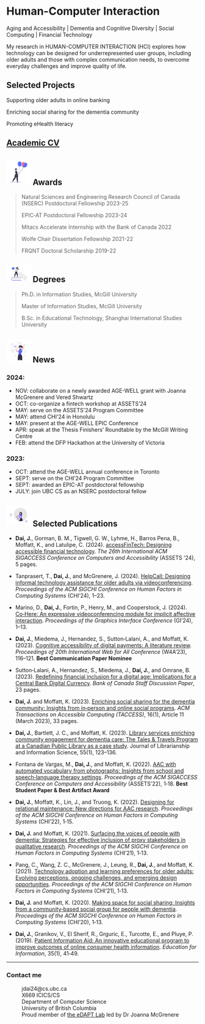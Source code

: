 # Human-Computer Interaction

Aging and Accessibility | Dementia and Cognitive Diversity | Social Computing | Financial Technology

My research in HUMAN-COMPUTER INTERACTION (HCI) explores how technology can be designed for underrepresented user groups, including older adults and those with complex communication needs, to overcome everyday challenges and improve quality of life.

## Selected Projects

Supporting older adults in online banking

Enriching social sharing for the dementia community

Promoting eHealth literacy

## [Academic CV](./CV20241207.pdf)

<!---
---
Human-Computer Interaction: Accessibility | Aging and Dementia | Social Computing | Financial Technology
---

Text can be **bold**, _italic_, or ~~strikethrough~~.

[Link to another page](./another-page.html).
-->


## <img src="/assets/img/undraw_awards_Balloons_re_8ymj.png" width="64"> Awards 

> Natural Sciences and Engineering Research Council of Canada (NSERC) Postdoctoral Fellowship 2023-25
> 
> EPIC‑AT Postdoctoral Fellowship 2023-24
> 
> Mitacs Accelerate Internship with the Bank of Canada 2022
> 
> Wolfe Chair Dissertation Fellowship 2021-22
> 
> FRQNT Doctoral Scholarship 2019-22

## <img src="/assets/img/undraw_degree_education_f8ru.png" width="64"> Degrees 

> Ph.D. in Information Studies, McGill University
> 
> Master of Information Studies, McGill University
> 
> B.Sc. in Educational Technology, Shanghai International Studies University

## <img src="/assets/img/undraw_news_Happy_news_re_tsbd.png" width="64"> News 

### 2024:

*   NOV: collaborate on a newly awarded AGE-WELL grant with Joanna McGrenere and Vered Shwartz
*   OCT: co-organize a fintech workshop at ASSETS’24
*   MAY: serve on the ASSETS'24 Program Committee
*   MAY: attend CHI'24 in Honolulu
*   MAY: present at the AGE-WELL EPIC Conference
*   APR: speak at the Thesis Finishers’ Roundtable by the McGill Writing Centre
*   FEB: attend the DFP Hackathon at the University of Victoria

### 2023:

*   OCT: attend the AGE-WELL annual conference in Toronto
*   SEPT: serve on the CHI’24 Program Committee
*   SEPT: awarded an EPIC-AT postdoctoral fellowship
*   JULY: join UBC CS as an NSERC postdoctoral fellow

## <img src="/assets/img/undraw_pub_My_documents_re_13dc.png" width="64"> Selected Publications 

*   **Dai, J.**, Gorman, B. M., Tigwell, G. W., Lyhme, H., Barros Pena, B., Moffatt, K., and Latulipe, C. (2024). <a href="https://dl.acm.org/doi/10.1145/3663548.3688551">accessFinTech: Designing accessible financial technology</a>. _The 26th International ACM SIGACCESS Conference on Computers and Accessibility_ (ASSETS ’24), 5 pages.

*   Tanprasert, T., **Dai, J.**, and McGrenere, J. (2024). [HelpCall: Designing informal technology assistance for older adults via videoconferencing](https://dl.acm.org/doi/10.1145/3613904.3642938). _Proceedings of the ACM SIGCHI Conference on Human Factors in Computing Systems_ (CHI’24), 1–23.

*   Marino, D., **Dai, J.**, Fortin, P., Henry, M., and Cooperstock, J. (2024). [Co‑Here: An expressive videoconferencing module for implicit affective interaction](https://dl.acm.org/doi/10.1145/3670947.3670975). _Proceedings of the Graphics Interface Conference_ (GI’24), 1–13.

*   **Dai, J.**, Miedema, J., Hernandez, S., Sutton‑Lalani, A., and Moffatt, K. (2023). [Cognitive accessibility of digital payments: A literature review](https://dl.acm.org/doi/10.1145/3587281.3587294). _Proceedings of 20th International Web for All Conference_ (W4A’23), 116–121. **Best Communication Paper Nominee**

*   Sutton‑Lalani, A., Hernandez, S., Miedema, J., **Dai, J.**, and Omrane, B. (2023). [Redefining financial inclusion for a digital age: Implications for a Central Bank Digital Currency](https://www.bankofcanada.ca/2023/10/staff-discussion-paper-2023-22/). _Bank of Canada Staff Discussion Paper_, 23 pages.

*   **Dai, J.** and Moffatt, K. (2023). [Enriching social sharing for the dementia community: Insights from in‑person and online social programs](https://dl.acm.org/doi/10.1145/3582558). _ACM Transactions on Accessible Computing (TACCESS)_, 16(1), Article 11 (March 2023), 33 pages.

*   **Dai, J.**, Bartlett, J. C., and Moffatt, K. (2023). [Library services enriching community engagement for dementia care: The Tales & Travels Program at a Canadian Public Library as a case study](https://journals.sagepub.com/doi/full/10.1177/09610006211065170). Journal of Librarianship and Information Science, 55(1), 123–136.

*   Fontana de Vargas, M., **Dai, J.**, and Moffatt, K. (2022). [AAC with automated vocabulary from photographs: Insights from school and speech‑language therapy settings](https://dl.acm.org/doi/10.1145/3517428.3544805). _Proceedings of the ACM SIGACCESS Conference on Computers and Accessibility_ (ASSETS’22), 1‑18. **Best Student Paper & Best Artifact Award**

*   **Dai, J.**, Moffatt, K., Lin, J., and Truong, K. (2022). [Designing for relational maintenance: New directions for AAC research](https://dl.acm.org/doi/10.1145/3491102.3502011). _Proceedings of the ACM SIGCHI Conference on Human Factors in Computing Systems_ (CHI’22), 1‑15.

*   **Dai, J.** and Moffatt, K. (2021). [Surfacing the voices of people with dementia: Strategies for effective inclusion of proxy stakeholders in qualitative research](https://dl.acm.org/doi/10.1145/3411764.3445756). _Proceedings of the ACM SIGCHI Conference on Human Factors in Computing Systems_ (CHI’21), 1‑13.

*   Pang, C., Wang, Z. C., McGrenere, J., Leung, R., **Dai, J.**, and Moffatt, K. (2021). [Technology adoption and learning preferences for older adults: Evolving perceptions, ongoing challenges, and emerging design opportunities](https://dl.acm.org/doi/10.1145/3411764.3445702). _Proceedings of the ACM SIGCHI Conference on Human Factors in Computing Systems_ (CHI’21), 1‑13. 

*   **Dai, J.** and Moffatt, K. (2020). [Making space for social sharing: Insights from a community‑based social group for people with dementia](https://dl.acm.org/doi/10.1145/3313831.3376133). _Proceedings of the ACM SIGCHI Conference on Human Factors in Computing Systems_ (CHI’20), 1‑13.

*   **Dai, J.**, Granikov, V., El Sherif, R., Grguric, E., Turcotte, E., and Pluye, P. (2019). [Patient Information Aid: An innovative educational program to improve outcomes of online consumer health information](https://content.iospress.com/articles/education-for-information/efi180215). _Education for Information_, 35(1), 41‑49. 

<!---
### Header 3

```js
// Javascript code with syntax highlighting.
var fun = function lang(l) {
  dateformat.i18n = require('./lang/' + l)
  return true;
}
```

```ruby
# Ruby code with syntax highlighting
GitHubPages::Dependencies.gems.each do |gem, version|
  s.add_dependency(gem, "= #{version}")
end
```

#### Header 4

*   This is an unordered list following a header.
*   This is an unordered list following a header.
*   This is an unordered list following a header.

##### Header 5

1.  This is an ordered list following a header.
2.  This is an ordered list following a header.
3.  This is an ordered list following a header.

###### Header 6

| head1        | head two          | three |
|:-------------|:------------------|:------|
| ok           | good swedish fish | nice  |
| out of stock | good and plenty   | nice  |
| ok           | good `oreos`      | hmm   |
| ok           | good `zoute` drop | yumm  |

### And an ordered list:

1.  Item one
1.  Item two
1.  Item three
1.  Item four

### And a nested list:

- level 1 item
  - level 2 item
  - level 2 item
    - level 3 item
    - level 3 item
- level 1 item
  - level 2 item
  - level 2 item
  - level 2 item
- level 1 item
  - level 2 item
  - level 2 item
- level 1 item
-->

<!---

### Small image

![Octocat](https://github.githubassets.com/images/icons/emoji/octocat.png)

### Large image

![Branching](https://guides.github.com/activities/hello-world/branching.png)

-->


* * *
### Contact me
<dl>
<dt></dt>
<dd>jdai24@cs.ubc.ca</dd>
<dd>X669 ICICS/CS</dd>
<dd>Department of Computer Science</dd>
<dd>University of British Columbia</dd>
<dd>Proud member of <a href="https://www.cs.ubc.ca/labs/edapt">the eDAPT Lab</a> led by Dr Joanna McGrenere</dd>
</dl>

<!---
```
 
```
-->

